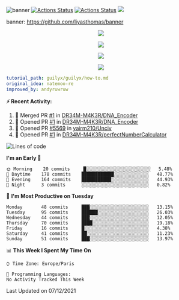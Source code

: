 ![banner](https://user-images.githubusercontent.com/67145585/139498733-a94b01bd-717d-4698-b6fc-7838a2600b84.png)
[![Actions Status](https://github.com/DR34M-M4K3R/DR34M-M4K3R/workflows/wakatime-stats/badge.svg)](https://github.com/DR34M-M4K3R/DR34M-M4K3R/actions)
[![Actions Status](https://github.com/DR34M-M4K3R/DR34M-M4K3R/workflows/update-gh-activity/badge.svg)](https://github.com/DR34M-M4K3R/DR34M-M4K3R/actions)
![](https://visitor-badge.glitch.me/badge?page_id=DR34M-M4K3R.DR34M-M4K3R)

banner: https://github.com/liyasthomas/banner



<p align="center">
  <a href="https://discord.gg/FPhHhBG25d">
  <img alig src="https://discordapp.com/api/guilds/858046559316344852/widget.png?style=banner3" />
</p>





<p align="center">
  <img alig src="https://github-profile-trophy.vercel.app/?username=DR34M-M4K3R&column=6&rank=SSS,SS,S,AAA,AA,A,B,C" />
</p>


<p align="center">
  <a href="https://readme-chi.vercel.app//api/now-playing?open">
    <!-- Music bars move to the beat and are colored based on the track's happiness, danceability and energy! -->
    <img src="https://readme-chi.vercel.app//api/now-playing">
  </a>
</p>

<p align="center">
  <img src="https://readme-chi.vercel.app//api/top-played">
</p>
 
```yaml
tutorial_path: guilyx/guilyx/how-to.md
original_idea: natemoo-re
improved_by: andyruwruw
```


**:zap: Recent Activity:**

<!--START_SECTION:activity-->
1. 🎉 Merged PR [#1](https://github.com/DR34M-M4K3R/DNA_Encoder/pull/1) in [DR34M-M4K3R/DNA_Encoder](https://github.com/DR34M-M4K3R/DNA_Encoder)
2. 💪 Opened PR [#1](https://github.com/DR34M-M4K3R/DNA_Encoder/pull/1) in [DR34M-M4K3R/DNA_Encoder](https://github.com/DR34M-M4K3R/DNA_Encoder)
3. 💪 Opened PR [#5569](https://github.com/yairm210/Unciv/pull/5569) in [yairm210/Unciv](https://github.com/yairm210/Unciv)
4. 💪 Opened PR [#1](https://github.com/DR34M-M4K3R/perfectNumberCalculator/pull/1) in [DR34M-M4K3R/perfectNumberCalculator](https://github.com/DR34M-M4K3R/perfectNumberCalculator)
<!--END_SECTION:activity-->


<!--START_SECTION:waka-->
![Lines of code](https://img.shields.io/badge/From%20Hello%20World%20I%27ve%20Written-20%20Thousand%20lines%20of%20code-blue)

**I'm an Early 🐤** 

```text
🌞 Morning    20 commits     █░░░░░░░░░░░░░░░░░░░░░░░░   5.48% 
🌆 Daytime    178 commits    ████████████░░░░░░░░░░░░░   48.77% 
🌃 Evening    164 commits    ███████████░░░░░░░░░░░░░░   44.93% 
🌙 Night      3 commits      ░░░░░░░░░░░░░░░░░░░░░░░░░   0.82%

```
📅 **I'm Most Productive on Tuesday** 

```text
Monday       48 commits     ███░░░░░░░░░░░░░░░░░░░░░░   13.15% 
Tuesday      95 commits     ██████░░░░░░░░░░░░░░░░░░░   26.03% 
Wednesday    44 commits     ███░░░░░░░░░░░░░░░░░░░░░░   12.05% 
Thursday     70 commits     ████░░░░░░░░░░░░░░░░░░░░░   19.18% 
Friday       16 commits     █░░░░░░░░░░░░░░░░░░░░░░░░   4.38% 
Saturday     41 commits     ██░░░░░░░░░░░░░░░░░░░░░░░   11.23% 
Sunday       51 commits     ███░░░░░░░░░░░░░░░░░░░░░░   13.97%

```


📊 **This Week I Spent My Time On** 

```text
⌚︎ Time Zone: Europe/Paris

💬 Programming Languages: 
No Activity Tracked This Week

```


 Last Updated on 07/12/2021
<!--END_SECTION:waka-->
